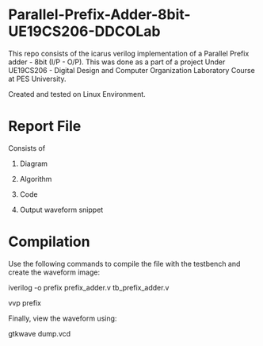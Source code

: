 # Parallel-Prefix-Adder-8bit-UE19CS206-DDCOLab
This repo consists of the icarus verilog implementation of a Parallel Prefix adder - 8bit (I/P - O/P). This was done as a part of a project Under UE19CS206 - Digital Design and Computer Organization Laboratory Course at PES University.

Created and tested on Linux Environment. 

# Report File
Consists of 

1. Diagram

2. Algorithm

3. Code 

4. Output waveform snippet

# Compilation
Use the following commands to compile the file with the testbench and create the waveform image:

iverilog -o prefix prefix_adder.v tb_prefix_adder.v

vvp prefix

Finally, view the waveform using:

gtkwave dump.vcd
